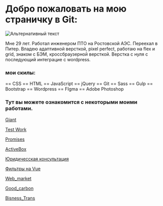 # Добро пожаловать на мою страничку в Git:

![Альтернативный текст](https://sun9-15.userapi.com/zmo0OyjmhC7kbn_WJHpLOBNhMH3vlEblGao62g/Kw1SHLteaG8.jpg)

Мне 29 лет. Работал инженером ПТО на Ростовской АЭС. Переехал в Питер.
Владею адаптивной версткой, pixel perfect, работаю на flex и grid, знаком с БЭМ, кроссбраузерной версткой.
Верстка с нуля с последующий интеграцие с wordpress.

### мои скилы:

 == CSS == HTML == JavaScript == jQuery == Git == Sass == Gulp == Bootstrap == Wordpress == FIgma == Adobe Photoshop

### Тут вы можете ознакомится с некоторыми моими работами.

[Giant](https://lunyak.github.io/Giant "1")

[Test Work](https://lunyak.github.io/Test_work/ "2")

[Promises](https://lunyak.github.io/Love "3")

[ActiveBox](https://lunyak.github.io/ActiveBox "4")

[Юридичесская консультация](https://lunyak.github.io/lawyers "5")

[Фильтры на Vue](https://lunyak.github.io/WorkNeu "6")

[Web_market](https://lunyak.github.io/Web_market/ "7")

[Good_carbon](https://Lunyak.github.io/Carbon/ "8")

[Bisness_Trans](https://lunyak.github.io/Bisness_Trans/ "9")




